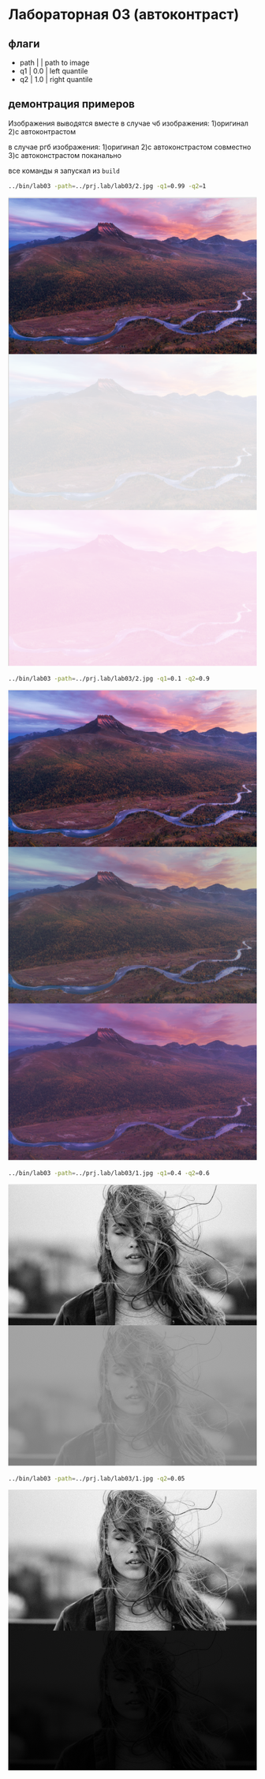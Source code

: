 # Лабораторная 03 (автоконтраст)

## флаги
- path |  | path to image
- q1 | 0.0 | left quantile
- q2 | 1.0 | right quantile

## демонтрация примеров
Изображения выводятся вместе
в случае чб изображения:
1)оригинал
2)с автоконтрастом

в случае ргб изображения:
1)оригинал
2)с автоконстрастом совместно
3)с автоконстрастом поканально


все команды я запускал из ```build```

```bash
../bin/lab03 -path=../prj.lab/lab03/2.jpg -q1=0.99 -q2=1
```
![1 example Image](examples/1.png)


```bash
../bin/lab03 -path=../prj.lab/lab03/2.jpg -q1=0.1 -q2=0.9
```
![2 example Image](examples/2.png)

```bash
../bin/lab03 -path=../prj.lab/lab03/1.jpg -q1=0.4 -q2=0.6
```
![3 example Image](examples/3.png)

```bash
../bin/lab03 -path=../prj.lab/lab03/1.jpg -q2=0.05
```
![4 example Image](examples/4.png)